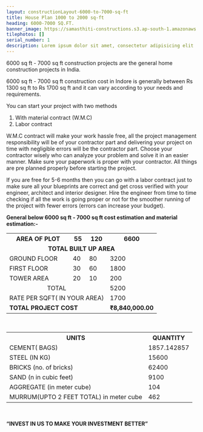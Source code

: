 ```yaml
---
layout: constructionLayout-6000-to-7000-sq-ft
title: House Plan 1000 to 2000 sq-ft
heading: 6000-7000 SQ.FT.
banner_image: https://samasthiti-constructions.s3.ap-south-1.amazonaws.com/uploads/6.jpeg
tilephotos: []
serial_number: 1
description: Lorem ipsum dolor sit amet, consectetur adipisicing elit
---
```

 6000 sq ft - 7000 sq ft construction projects are the general home construction projects in India.

6000 sq ft - 7000 sq ft construction cost in Indore is generally between Rs 1300 sq ft to Rs 1700 sq ft and it can vary according to your needs and requirements.

You can start your project with two methods 

<ol>
<li>With material contract (W.M.C)</li>
<li>Labor contract</li>
</ol>

W.M.C contract will make your work hassle free, all the project management responsibility will be of your contractor part and delivering your project on time with negligible errors will be the contractor part. Choose your contractor wisely who can analyze your problem and solve it in an easier manner. Make sure your paperwork is proper with your contractor. All things are pre planned properly before starting the project.

If you are free for 5-6 months then you can go with a labor contract just to make sure all your blueprints are correct and get cross verified with your engineer, architect and interior designer. 
Hire the engineer from time to time checking if all the work is going proper or not for the smoother running of the project with fewer errors (errors can increase your budget).

<b>General below 6000 sq ft - 7000 sq ft cost estimation and material estimation:-</b>

<table>
  <tr>
    <th>AREA OF PLOT</th>
    <th>55</th>
    <th>120</th>
    <th>6600</th>
  </tr>

  <tr>
  <td colspan="4" style="text-align:center; font-weight: bold;">TOTAL BUILT UP AREA</td>
  </tr>

  <tr>
    <td>GROUND FLOOR</td>
    <td>40</td>
    <td>80</td>
    <td>3200</td>
  </tr>

  <tr>
    <td>FIRST FLOOR</td>
    <td>30</td>
    <td>60</td>
    <td>1800</td>
  </tr>

  <tr>
    <td>TOWER AREA</td>
    <td>20</td>
    <td>10</td>
    <td>200</td>
  </tr>

  <tr>
    <td colspan="3" style="text-align:center;">TOTAL</td>
    <td> 5200</td>
  </tr>

  <tr>
    <td colspan="3">RATE PER SQFT( IN YOUR AREA)</td>
    <td> 1700</td>
  </tr>

  <tr style="font-weight: bold;">
    <td colspan="3">TOTAL PROJECT COST</td>
    <td> ₹8,840,000.00</td>
  </tr>
</table>

<br>

<table>
  <tr>
    <th>UNITS</th>
    <th>QUANTITY</th>
  </tr>
  
  <tr>
    <td>CEMENT( BAGS)</td>
    <td> 1857.142857</td>
  </tr>

  <tr>
    <td>STEEL (IN KG)</td>
    <td>15600</td>
  </tr>

  <tr>
    <td>BRICKS (no. of bricks)</td>
    <td>62400</td>
  </tr>

  <tr>
    <td>SAND (n in cubic feet)</td>
    <td> 9100</td>
  </tr>

  <tr>
    <td>AGGREGATE (in meter cube)</td>
    <td> 104</td>
  </tr>

  <tr>
    <td>MURRUM(UPTO 2 FEET TOTAL) in meter cube</td>
    <td> 462</td>
  </tr>
</table>

<br>

<b>“INVEST IN US TO MAKE YOUR INVESTMENT BETTER”</b>
